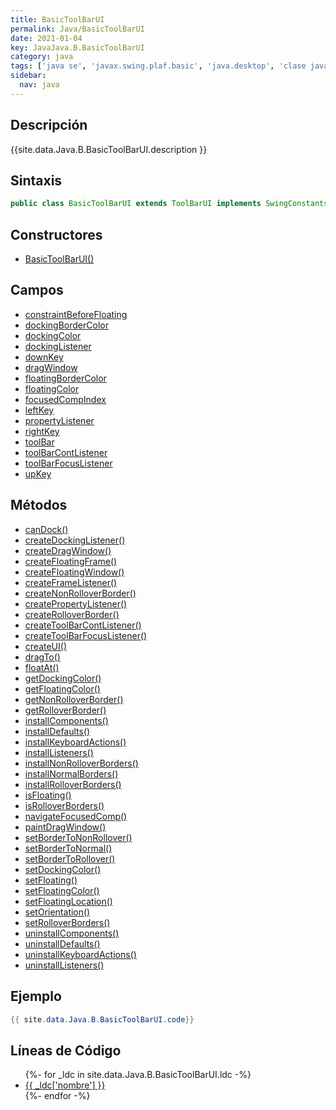 ```yaml
---
title: BasicToolBarUI
permalink: Java/BasicToolBarUI
date: 2021-01-04
key: JavaJava.B.BasicToolBarUI
category: java
tags: ['java se', 'javax.swing.plaf.basic', 'java.desktop', 'clase java', 'Java 1.0']
sidebar: 
  nav: java
---
```


## Descripción
{{site.data.Java.B.BasicToolBarUI.description }}

## Sintaxis
~~~java
public class BasicToolBarUI extends ToolBarUI implements SwingConstants
~~~

## Constructores
* [BasicToolBarUI()](/Java/BasicToolBarUI/BasicToolBarUI/)

## Campos
* [constraintBeforeFloating](/Java/BasicToolBarUI/constraintBeforeFloating)
* [dockingBorderColor](/Java/BasicToolBarUI/dockingBorderColor)
* [dockingColor](/Java/BasicToolBarUI/dockingColor)
* [dockingListener](/Java/BasicToolBarUI/dockingListener)
* [downKey](/Java/BasicToolBarUI/downKey)
* [dragWindow](/Java/BasicToolBarUI/dragWindow)
* [floatingBorderColor](/Java/BasicToolBarUI/floatingBorderColor)
* [floatingColor](/Java/BasicToolBarUI/floatingColor)
* [focusedCompIndex](/Java/BasicToolBarUI/focusedCompIndex)
* [leftKey](/Java/BasicToolBarUI/leftKey)
* [propertyListener](/Java/BasicToolBarUI/propertyListener)
* [rightKey](/Java/BasicToolBarUI/rightKey)
* [toolBar](/Java/BasicToolBarUI/toolBar)
* [toolBarContListener](/Java/BasicToolBarUI/toolBarContListener)
* [toolBarFocusListener](/Java/BasicToolBarUI/toolBarFocusListener)
* [upKey](/Java/BasicToolBarUI/upKey)

## Métodos
* [canDock()](/Java/BasicToolBarUI/canDock)
* [createDockingListener()](/Java/BasicToolBarUI/createDockingListener)
* [createDragWindow()](/Java/BasicToolBarUI/createDragWindow)
* [createFloatingFrame()](/Java/BasicToolBarUI/createFloatingFrame)
* [createFloatingWindow()](/Java/BasicToolBarUI/createFloatingWindow)
* [createFrameListener()](/Java/BasicToolBarUI/createFrameListener)
* [createNonRolloverBorder()](/Java/BasicToolBarUI/createNonRolloverBorder)
* [createPropertyListener()](/Java/BasicToolBarUI/createPropertyListener)
* [createRolloverBorder()](/Java/BasicToolBarUI/createRolloverBorder)
* [createToolBarContListener()](/Java/BasicToolBarUI/createToolBarContListener)
* [createToolBarFocusListener()](/Java/BasicToolBarUI/createToolBarFocusListener)
* [createUI()](/Java/BasicToolBarUI/createUI)
* [dragTo()](/Java/BasicToolBarUI/dragTo)
* [floatAt()](/Java/BasicToolBarUI/floatAt)
* [getDockingColor()](/Java/BasicToolBarUI/getDockingColor)
* [getFloatingColor()](/Java/BasicToolBarUI/getFloatingColor)
* [getNonRolloverBorder()](/Java/BasicToolBarUI/getNonRolloverBorder)
* [getRolloverBorder()](/Java/BasicToolBarUI/getRolloverBorder)
* [installComponents()](/Java/BasicToolBarUI/installComponents)
* [installDefaults()](/Java/BasicToolBarUI/installDefaults)
* [installKeyboardActions()](/Java/BasicToolBarUI/installKeyboardActions)
* [installListeners()](/Java/BasicToolBarUI/installListeners)
* [installNonRolloverBorders()](/Java/BasicToolBarUI/installNonRolloverBorders)
* [installNormalBorders()](/Java/BasicToolBarUI/installNormalBorders)
* [installRolloverBorders()](/Java/BasicToolBarUI/installRolloverBorders)
* [isFloating()](/Java/BasicToolBarUI/isFloating)
* [isRolloverBorders()](/Java/BasicToolBarUI/isRolloverBorders)
* [navigateFocusedComp()](/Java/BasicToolBarUI/navigateFocusedComp)
* [paintDragWindow()](/Java/BasicToolBarUI/paintDragWindow)
* [setBorderToNonRollover()](/Java/BasicToolBarUI/setBorderToNonRollover)
* [setBorderToNormal()](/Java/BasicToolBarUI/setBorderToNormal)
* [setBorderToRollover()](/Java/BasicToolBarUI/setBorderToRollover)
* [setDockingColor()](/Java/BasicToolBarUI/setDockingColor)
* [setFloating()](/Java/BasicToolBarUI/setFloating)
* [setFloatingColor()](/Java/BasicToolBarUI/setFloatingColor)
* [setFloatingLocation()](/Java/BasicToolBarUI/setFloatingLocation)
* [setOrientation()](/Java/BasicToolBarUI/setOrientation)
* [setRolloverBorders()](/Java/BasicToolBarUI/setRolloverBorders)
* [uninstallComponents()](/Java/BasicToolBarUI/uninstallComponents)
* [uninstallDefaults()](/Java/BasicToolBarUI/uninstallDefaults)
* [uninstallKeyboardActions()](/Java/BasicToolBarUI/uninstallKeyboardActions)
* [uninstallListeners()](/Java/BasicToolBarUI/uninstallListeners)

## Ejemplo
~~~java
{{ site.data.Java.B.BasicToolBarUI.code}}
~~~

## Líneas de Código
<ul>
{%- for _ldc in site.data.Java.B.BasicToolBarUI.ldc -%}
   <li>
       <a href="{{_ldc['url'] }}">{{ _ldc['nombre'] }}</a>
   </li>
{%- endfor -%}
</ul>
